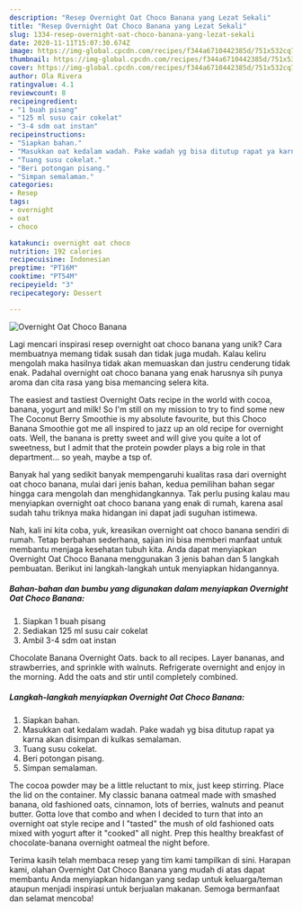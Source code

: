 ```yaml
---
description: "Resep Overnight Oat Choco Banana yang Lezat Sekali"
title: "Resep Overnight Oat Choco Banana yang Lezat Sekali"
slug: 1334-resep-overnight-oat-choco-banana-yang-lezat-sekali
date: 2020-11-11T15:07:30.674Z
image: https://img-global.cpcdn.com/recipes/f344a6710442385d/751x532cq70/overnight-oat-choco-banana-foto-resep-utama.jpg
thumbnail: https://img-global.cpcdn.com/recipes/f344a6710442385d/751x532cq70/overnight-oat-choco-banana-foto-resep-utama.jpg
cover: https://img-global.cpcdn.com/recipes/f344a6710442385d/751x532cq70/overnight-oat-choco-banana-foto-resep-utama.jpg
author: Ola Rivera
ratingvalue: 4.1
reviewcount: 8
recipeingredient:
- "1 buah pisang"
- "125 ml susu cair cokelat"
- "3-4 sdm oat instan"
recipeinstructions:
- "Siapkan bahan."
- "Masukkan oat kedalam wadah. Pake wadah yg bisa ditutup rapat ya karna akan disimpan di kulkas semalaman."
- "Tuang susu cokelat."
- "Beri potongan pisang."
- "Simpan semalaman."
categories:
- Resep
tags:
- overnight
- oat
- choco

katakunci: overnight oat choco 
nutrition: 192 calories
recipecuisine: Indonesian
preptime: "PT16M"
cooktime: "PT54M"
recipeyield: "3"
recipecategory: Dessert

---
```



![Overnight Oat Choco Banana](https://img-global.cpcdn.com/recipes/f344a6710442385d/751x532cq70/overnight-oat-choco-banana-foto-resep-utama.jpg)

Lagi mencari inspirasi resep overnight oat choco banana yang unik? Cara membuatnya memang tidak susah dan tidak juga mudah. Kalau keliru mengolah maka hasilnya tidak akan memuaskan dan justru cenderung tidak enak. Padahal overnight oat choco banana yang enak harusnya sih punya aroma dan cita rasa yang bisa memancing selera kita.

The easiest and tastiest Overnight Oats recipe in the world with cocoa, banana, yogurt and milk! So I&#39;m still on my mission to try to find some new The Coconut Berry Smoothie is my absolute favourite, but this Choco Banana Smoothie got me all inspired to jazz up an old recipe for overnight oats. Well, the banana is pretty sweet and will give you quite a lot of sweetness, but I admit that the protein powder plays a big role in that department… so yeah, maybe a tsp of.

Banyak hal yang sedikit banyak mempengaruhi kualitas rasa dari overnight oat choco banana, mulai dari jenis bahan, kedua pemilihan bahan segar hingga cara mengolah dan menghidangkannya. Tak perlu pusing kalau mau menyiapkan overnight oat choco banana yang enak di rumah, karena asal sudah tahu triknya maka hidangan ini dapat jadi suguhan istimewa.


Nah, kali ini kita coba, yuk, kreasikan overnight oat choco banana sendiri di rumah. Tetap berbahan sederhana, sajian ini bisa memberi manfaat untuk membantu menjaga kesehatan tubuh kita. Anda dapat menyiapkan Overnight Oat Choco Banana menggunakan 3 jenis bahan dan 5 langkah pembuatan. Berikut ini langkah-langkah untuk menyiapkan hidangannya.

<!--inarticleads1-->

##### Bahan-bahan dan bumbu yang digunakan dalam menyiapkan Overnight Oat Choco Banana:

1. Siapkan 1 buah pisang
1. Sediakan 125 ml susu cair cokelat
1. Ambil 3-4 sdm oat instan


Chocolate Banana Overnight Oats. back to all recipes. Layer bananas, and strawberries, and sprinkle with walnuts. Refrigerate overnight and enjoy in the morning. Add the oats and stir until completely combined. 

<!--inarticleads2-->

##### Langkah-langkah menyiapkan Overnight Oat Choco Banana:

1. Siapkan bahan.
1. Masukkan oat kedalam wadah. Pake wadah yg bisa ditutup rapat ya karna akan disimpan di kulkas semalaman.
1. Tuang susu cokelat.
1. Beri potongan pisang.
1. Simpan semalaman.


The cocoa powder may be a little reluctant to mix, just keep stirring. Place the lid on the container. My classic banana oatmeal made with smashed banana, old fashioned oats, cinnamon, lots of berries, walnuts and peanut butter. Gotta love that combo and when I decided to turn that into an overnight oat style recipe and I &#34;tasted&#34; the mush of old fashioned oats mixed with yogurt after it &#34;cooked&#34; all night. Prep this healthy breakfast of chocolate-banana overnight oatmeal the night before. 

Terima kasih telah membaca resep yang tim kami tampilkan di sini. Harapan kami, olahan Overnight Oat Choco Banana yang mudah di atas dapat membantu Anda menyiapkan hidangan yang sedap untuk keluarga/teman ataupun menjadi inspirasi untuk berjualan makanan. Semoga bermanfaat dan selamat mencoba!
